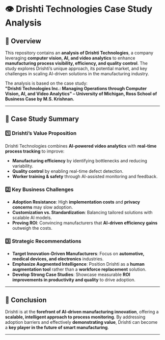 # 👁️ Drishti Technologies Case Study Analysis  

## 📌 Overview  
This repository contains an **analysis of Drishti Technologies**, a company leveraging **computer vision, AI, and video analytics** to enhance **manufacturing process visibility, efficiency, and quality control**. The study explores Drishti’s unique approach, its potential market, and key challenges in scaling AI-driven solutions in the manufacturing industry.  

The analysis is based on the case study:  
**"Drishti Technologies Inc.: Managing Operations through Computer Vision, AI, and Video Analytics" – University of Michigan, Ross School of Business Case by M.S. Krishnan.**  

---

## 🎯 Case Study Summary  

### **1️⃣ Drishti’s Value Proposition**  
Drishti Technologies combines **AI-powered video analytics** with **real-time process tracking** to improve:  
- **Manufacturing efficiency** by identifying bottlenecks and reducing variability.  
- **Quality control** by enabling real-time defect detection.  
- **Worker training & safety** through AI-assisted monitoring and feedback.  

### **2️⃣ Key Business Challenges**  
- **Adoption Resistance**: High **implementation costs** and **privacy concerns** may slow adoption.  
- **Customization vs. Standardization**: Balancing tailored solutions with scalable AI models.  
- **Proving ROI**: Convincing manufacturers that **AI-driven efficiency gains** outweigh the costs.  

### **3️⃣ Strategic Recommendations**  
- **Target Innovation-Driven Manufacturers**: Focus on **automotive, medical devices, and electronics** industries.  
- **Emphasize Augmented Intelligence**: Position Drishti as a **human augmentation tool** rather than a **workforce replacement** solution.  
- **Develop Strong Case Studies**: Showcase measurable **ROI improvements in productivity and quality** to drive adoption.  

---

## 📌 Conclusion  
Drishti is at the **forefront of AI-driven manufacturing innovation**, offering a **scalable, intelligent approach to process monitoring**. By addressing adoption barriers and effectively **demonstrating value**, Drishti can become a **key player in the future of smart manufacturing**.  

---

